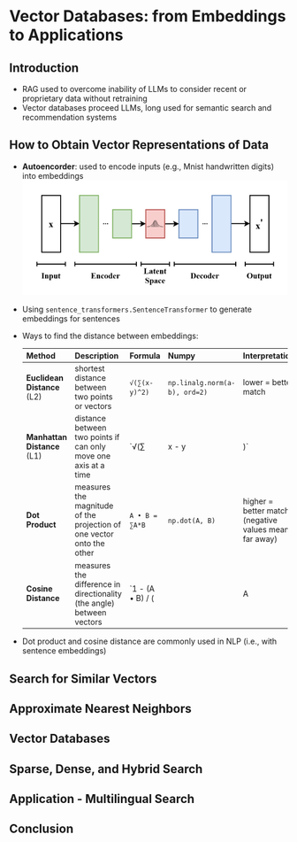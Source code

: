 # Vector Databases: from Embeddings to Applications

## Introduction

* RAG used to overcome inability of LLMs to consider recent or proprietary data without retraining
* Vector databases proceed LLMs, long used for semantic search and recommendation systems

## How to Obtain Vector Representations of Data

* **Autoencorder**: used to encode inputs (e.g., Mnist handwritten digits) into embeddings
    ![Architecture of an autoencoder](images/vector-databases-from-embeddings-to-applications/autoencoder-architecture.png)

* Using `sentence_transformers.SentenceTransformer` to generate embeddings for sentences

* Ways to find the distance between embeddings:

    | Method | Description | Formula | Numpy | Interpretation |
    | ------ | ----------- | ------- | ----- | -------------- |
    | **Euclidean Distance** (L2) | shortest distance between two points or vectors | `√(∑(x-y)^2)` | `np.linalg.norm(a-b), ord=2)` | lower = better match |
    | **Manhattan Distance** (L1) | distance between two points if can only move one axis at a time | `√(∑|x - y|)` | `np.linalg.norm(a-b), ord=1)` | lower = better match |
    | **Dot Product** | measures the magnitude of the projection of one vector onto the other | `A • B = ∑A*B` | `np.dot(A, B)` | higher = better match (negative values mean far away) |
    | **Cosine Distance** | measures the difference in directionality (the angle) between vectors | `1 - (A • B) / (||A|| ||B||)` | `1 - (np.dot(vec1, vec2) / (np.linalg.norm(vec1) * np.linalg.norm(vec2)))` | lower = better match |

* Dot product and cosine distance are commonly used in NLP (i.e., with sentence embeddings)

## Search for Similar Vectors

## Approximate Nearest Neighbors

## Vector Databases

## Sparse, Dense, and Hybrid Search

## Application - Multilingual Search

## Conclusion 

